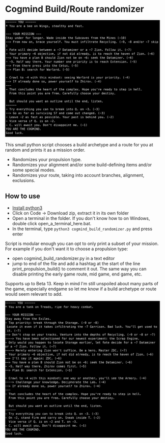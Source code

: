# Cogmind Build/Route randomizer
![Example build/route](./example.png)

This small python script chooses a build archetype and a route for you at random and prints it as a mission order.
- Randomizes your propulsion type.
- Randomizes your alignment and/or some build-defining items and/or some special modes.
- Randomizes your route, taking into account branches, alignment, exclusions.

## How to use
- [Install python3](https://www.python.org/downloads/)
- Click on Code -> Download zip, extract it in its own folder
- Open a terminal in the folder. If you don't know how to on Windows, double click open_a_terminal_here.bat.
- In the terminal, type `python3 cogmind_build_randomizer.py` and press enter

Script is modular enough you can opt to only print a subset of your mission. For example if you don't want it to choose a propulsion type:
- open cogmind_build_randomizer.py in a text editor
- jump to end of the file and add a hashtag at the start of the line print_propulsion_build() to comment it out. The same way you can disable printing the early game route, mid game, end game, etc.

Supports up to Beta 13. Keep in mind I'm still unspoiled about many parts of
the game, especially endgame so let me know if a build archetype or route would
seem relevant to add.

![More complex build/route](./more_complex_route.png)
